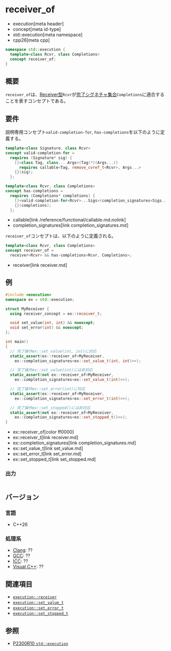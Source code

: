# receiver_of
* execution[meta header]
* concept[meta id-type]
* std::execution[meta namespace]
* cpp26[meta cpp]

```cpp
namespace std::execution {
  template<class Rcvr, class Completions>
  concept receiver_of;
}
```

## 概要
`receiver_of`は、[Receiver型](receiver.md)`Rcvr`が[完了シグネチャ集合](completion_signatures.md)`Completions`に適合することを表すコンセプトである。


## 要件
説明専用コンセプト`valid-completion-for`, `has-completions`を以下のように定義する。

```cpp
template<class Signature, class Rcvr>
concept valid-completion-for =
  requires (Signature* sig) {
    []<class Tag, class... Args>(Tag(*)(Args...))
      requires callable<Tag, remove_cvref_t<Rcvr>, Args...>
    {}(sig);
  };

template<class Rcvr, class Completions>
concept has-completions =
  requires (Completions* completions) {
    []<valid-completion-for<Rcvr>...Sigs>(completion_signatures<Sigs...>*)
    {}(completions);
  };
```
* callable[link /reference/functional/callable.md.nolink]
* completion_signatures[link completion_signatures.md]

`receiver_of`コンセプトは、以下のように定義される。

```cpp
template<class Rcvr, class Completions>
concept receiver_of =
  receiver<Rcvr> && has-completions<Rcvr, Completions>;
```
* receiver<Rcvr>[link receiver.md]


## 例
```cpp example
#include <execution>
namespace ex = std::execution;

struct MyReceiver {
  using receiver_concept = ex::receiver_t;

  void set_value(int, int) && noexcept;
  void set_error(int) && noexcept;
};

int main()
{
  // 完了操作ex::set_value(int, int)に対応
  static_assert(ex::receiver_of<MyReceiver,
    ex::completion_signatures<ex::set_value_t(int, int)>>);

  // 完了操作ex::set_value(int)には非対応
  static_assert(not ex::receiver_of<MyReceiver,
    ex::completion_signatures<ex::set_value_t(int)>>);

  // 完了操作ex::set_error(int)に対応
  static_assert(ex::receiver_of<MyReceiver,
    ex::completion_signatures<ex::set_error_t(int)>>);

  // 完了操作ex::set_stopped()には非対応
  static_assert(not ex::receiver_of<MyReceiver,
    ex::completion_signatures<ex::set_stopped_t()>>);
}
```
* ex::receiver_of[color ff0000]
* ex::receiver_t[link receiver.md]
* ex::completion_signatures[link completion_signatures.md]
* ex::set_value_t[link set_value.md]
* ex::set_error_t[link set_error.md]
* ex::set_stopped_t[link set_stopped.md]

### 出力
```
```


## バージョン
### 言語
- C++26

### 処理系
- [Clang](/implementation.md#clang): ??
- [GCC](/implementation.md#gcc): ??
- [ICC](/implementation.md#icc): ??
- [Visual C++](/implementation.md#visual_cpp): ??


## 関連項目
- [`execution::receiver`](receiver.md)
- [`execution::set_value_t`](set_value.md)
- [`execution::set_error_t`](set_error.md)
- [`execution::set_stopped_t`](set_stopped.md)


## 参照
- [P2300R10 `std::execution`](https://www.open-std.org/jtc1/sc22/wg21/docs/papers/2024/p2300r10.html)
